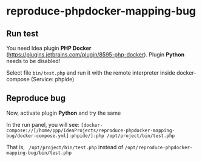 reproduce-phpdocker-mapping-bug
==


Run test
-----------

You need Idea plugin **PHP Docker** (https://plugins.jetbrains.com/plugin/8595-php-docker). Plugin **Python** needs to be disabled!

Select file `bin/test.php` and run it with the remote interpreter inside docker-compose (Service: phpide)

Reproduce bug
--

Now, activate plugin **Python** and try the same

In the run panel, you will see:
`[docker-compose://[/home/ppp/IdeaProjects/reproduce-phpdocker-mapping-bug/docker-compose.yml]:phpide/]:php /opt/project/bin/test.php
 `
 
 That is, ` /opt/project/bin/test.php` instead of `/opt/reproduce-phpdocker-mapping-bug/bin/test.php`
 
